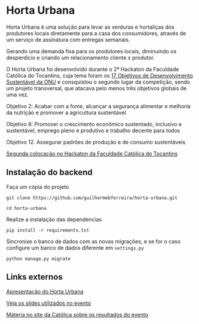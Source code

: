 # Horta Urbana

Horta Urbana é uma solução para levar as verduras e hortaliças dos produtores locais diretamente para a casa dos consumidores, através de um serviço de assinatura com entregas semanais.

Gerando uma demanda fixa para os produtores locais, diminuindo os desperdício e criando um relacionamento cliente x produtor.

O Horta Urbana foi desenvolvido durante o 2ª Hackaton da Faculdade Católica do Tocantins, cuja tema foram os [17 Objetivos de Desenvolvimento Sustentável da ONU](https://nacoesunidas.org/conheca-os-novos-17-objetivos-de-desenvolvimento-sustentavel-da-onu/) e consquistou o segundo lugar da competição, sendo um projeto transversal, que atacava pelo menos três objetivos globais de uma vez.

Objetivo 2: Acabar com a fome, alcançar a segurança alimentar e melhoria da nutrição e promover a agricultura sustentável

Objetivo 8: Promover o crescimento econômico sustentado, inclusivo e sustentável, emprego pleno e produtivo e trabalho decente para todos

Objetivo 12. Assegurar padrões de produção e de consumo sustentáveis


[Segunda colocação no Hackaton da Faculdade Católica do Tocantins](https://cloud.githubusercontent.com/assets/5393392/25753994/0aeaa386-3194-11e7-8328-648638715c2f.png)

## Instalação do backend

Faça um cópia do projeto

	git clone https://github.com/guilhermebferreira/horta-urbana.git

	cd horta-urbana

Realize a instalação das dependencias

	pip install -r requirements.txt

Sincronixe o banco de dados com as novas migrações, e se for o caso configure um banco de dados diferente em `settings.py`

	python manage.py migrate

## Links externos

[Apresentação do Horta Urbana](https://cloud.githubusercontent.com/assets/5393392/25754921/60731c86-3197-11e7-9d96-a9df1dd7e715.png)

[Veja os slides utilizados no evento](http://slides.com/guilhermeferreira-2/deck)

[Máteria no site da Católica sobre os resultados do evento](http://www.catolica-to.edu.br/portal/portal/noticia/2679)